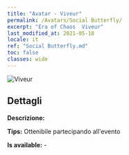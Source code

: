```yaml
---
title: "Avatar - Viveur"
permalink: /Avatars/Social Butterfly/
excerpt: "Era of Chaos  Viveur"
last_modified_at: 2021-05-18
locale: it
ref: "Social Butterfly.md"
toc: false
classes: wide
---
```

 ![Viveur](/images/a/avatarFrame_31.png)

## Dettagli

 **Descrizione:**  

 **Tips:** Ottenibile partecipando all'evento 

 **Is available:**  - 

